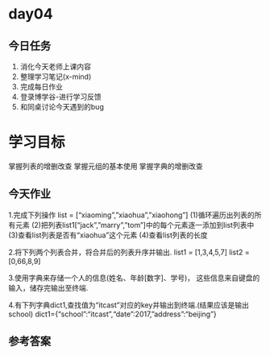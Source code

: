 # day04

## 今日任务

1. 消化今天老师上课内容
2. 整理学习笔记\(x-mind\)
3. 完成每日作业
4. 登录博学谷-进行学习反馈
5. 和同桌讨论今天遇到的bug

# 学习目标

掌握列表的增删改查
掌握元组的基本使用
掌握字典的增删改查

## 今天作业

1.完成下列操作
list = [“xiaoming”,”xiaohua”,”xiaohong”]
(1)循环遍历出列表的所有元素
(2)把列表list1[“jack”,”marry”,”tom”]中的每个元素逐一添加到list列表中
(3)查看list列表是否有“xiaohua”这个元素
(4)查看list列表的长度

2.将下列两个列表合并，将合并后的列表升序并输出.
list1 = [1,3,4,5,7]
list2 = [0,66,8,9]

3.使用字典来存储一个人的信息(姓名、年龄[数字]、学号)，
这些信息来自键盘的输入，储存完输出至终端.

4.有下列字典dict1,查找值为“itcast”对应的key并输出到终端.(结果应该是输出school)
dict1={“school”:“itcast”,“date”:2017,”address”:“beijing”}

## 参考答案





